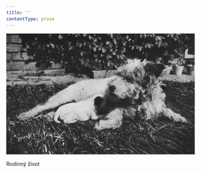 ```yaml
---
title: ''
contentType: prose
---
```


![dasenka_fotky_003](./resources/dasenka_fotky_003.jpg)  

Rodinný život
